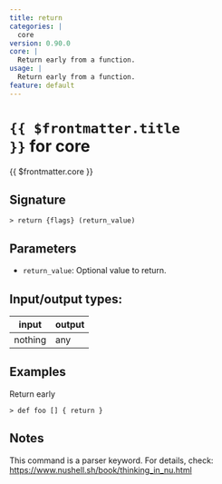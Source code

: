 ```yaml
---
title: return
categories: |
  core
version: 0.90.0
core: |
  Return early from a function.
usage: |
  Return early from a function.
feature: default
---
```


<!-- This file is automatically generated. Please edit the command in https://github.com/nushell/nushell instead. -->

# <code>{{ $frontmatter.title }}</code> for core

<div class='command-title'>{{ $frontmatter.core }}</div>

## Signature

`> return {flags} (return_value)`

## Parameters

- `return_value`: Optional value to return.

## Input/output types:

| input   | output |
| ------- | ------ |
| nothing | any    |

## Examples

Return early

```nu
> def foo [] { return }

```

## Notes

This command is a parser keyword. For details, check:
https://www.nushell.sh/book/thinking_in_nu.html
